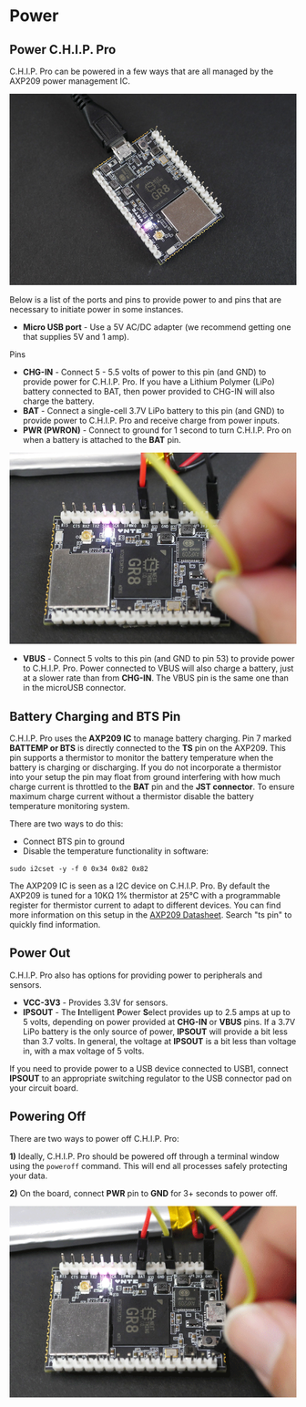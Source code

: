 # Power

## Power C.H.I.P. Pro

C.H.I.P. Pro can be powered in a few ways that are all managed by the AXP209 power management IC.

![power LED USB](images/powerLED_800.jpg)

Below is a list of the ports and pins to provide power to and pins that are necessary to initiate power in some instances.

* **Micro USB port** - Use a 5V AC/DC adapter (we recommend getting one that supplies 5V and 1 amp).

Pins

* **CHG-IN** - Connect 5 - 5.5 volts of power to this pin (and GND) to provide power for C.H.I.P. Pro. If you have a Lithium Polymer (LiPo) battery connected to BAT, then power provided to CHG-IN will also charge the battery.
* **BAT** - Connect a  single-cell 3.7V LiPo battery to this pin (and GND) to provide power to C.H.I.P. Pro and receive charge from power inputs.
* **PWR (PWRON)** - Connect to ground for 1 second to turn C.H.I.P. Pro on when a battery is attached to the **BAT** pin.

![PWR on](images/PWRon_800.jpg)

* **VBUS** - Connect 5 volts to this pin (and GND to pin 53) to provide power to C.H.I.P. Pro. Power connected to VBUS will also charge a battery, just at a slower rate than from **CHG-IN**. The VBUS pin is the same one than in the microUSB connector.

## Battery Charging and BTS Pin

C.H.I.P. Pro uses the **AXP209 IC** to manage battery charging. Pin 7 marked **BATTEMP or BTS** is directly connected to the **TS** pin on the AXP209. This pin supports a thermistor to monitor the battery temperature when the battery is charging or discharging.  If you do not incorporate a thermistor into your setup the pin may float from ground interfering with how much charge current is throttled to the **BAT** pin and the **JST connector**. To ensure maximum charge current without a thermistor disable the battery temperature monitoring system.

There are two ways to do this:

* Connect BTS pin to ground
* Disable the temperature functionality in software:

```shell
sudo i2cset -y -f 0 0x34 0x82 0x82
```

The AXP209 IC is seen as a I2C device on C.H.I.P. Pro. By default the AXP209 is tuned for a 10KΩ 1% thermistor at 25°C with a programmable register for thermistor current to adapt to different devices. You can find more information on this setup in the [AXP209 Datasheet](https://github.com/NextThingCo/CHIP-Hardware/blob/master/CHIP%5Bv1_0%5D/CHIPv1_0-BOM-Datasheets/AXP209_Datasheet_v1.0en.pdf). Search "ts pin" to quickly find information.

## Power Out

C.H.I.P. Pro also has options for providing power to peripherals and sensors.

* **VCC-3V3** - Provides 3.3V for sensors.
* **IPSOUT** - The **I**ntelligent **P**ower **S**elect provides up to 2.5 amps at up to 5 volts, depending on power provided at **CHG-IN** or **VBUS** pins. If a 3.7V LiPo battery is the only source of power, **IPSOUT** will provide a bit less than 3.7 volts. In general, the voltage at **IPSOUT** is a bit less than voltage in, with a max voltage of 5 volts.

If you need to provide power to a USB device connected to USB1, connect **IPSOUT** to an appropriate switching regulator to the USB connector pad on your circuit board.

## Powering Off

There are two ways to power off C.H.I.P. Pro:

**1)** Ideally, C.H.I.P. Pro should be powered off through a terminal window using the `poweroff` command. This will end all processes safely	 protecting your data.

**2)** On the board, connect **PWR** pin to **GND** for 3+ seconds to power off.


![PWR off](images/PWRoff_800.gif)
